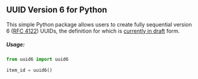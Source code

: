 ## UUID Version 6 for Python

This simple Python package allows users to create fully sequential version 6 ([RFC 4122](https://tools.ietf.org/html/draft-peabody-dispatch-new-uuid-format-00)) UUIDs, the definition for which is [currently in draft](https://tools.ietf.org/html/draft-peabody-dispatch-new-uuid-format-00) form.

##### Usage:

```python
from uuid6 import uuid6

item_id = uuid6()
```

